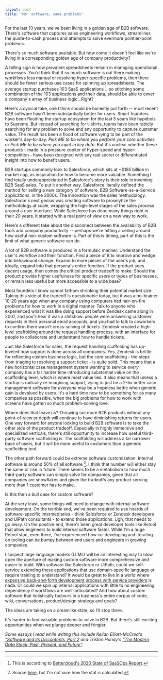 ```yaml
---
layout: post
title: "Mo' software, same problems"
---
```


For the last 10 years, we've been living in a golden age of B2B software. There's software that captures sales engineering workflows, streamlines the quote-to-cash process and attempts to solve evermore pointier-point problems. 

There's so much software available. But how come it doesn't feel like we're living in a corresponding golden age of company productivity? 

A telling sign is how prevalent spreadsheets remain in managing operational processes. You'd think that if so much software is out there making workflows less manual or resolving hyper-specific problems, then there should be fewer serious use cases for spinning up spreadsheets. The average startup purchases 103 SaaS applications [^1], so stitching some combination of the 103 applications and their data, should be able to cover a company's array of business logic...Right?

Here's a cynical take, one I think should be honestly put forth -- most recent B2B software hasn't been substantially better for users. Smart founders have been flooding the startup ecosystem for the last 5 years like hypebois to Supreme. But instead of searching for t-shirts, teams have been rabidly searching for any problem to solve and any opportunity to capture customer value. The result has been a flood of software vying to be part of the worker's day-to-day: _Pick ME to be where you perform your core activities_ or _Pick ME to be where you input in key data_. But it's unclear whether these products - made in a pressure cooker of hyper-speed and hyper-competition - have been designed with any real secret or differentiated insight into how to benefit users. 

B2B startups commonly look to Salesforce, which sits at ~$185 billion in market cap, as inspiration for how to become more valuable. Something I find totally underappreciated in Salesforce's story is their role in inventing B2B SaaS sales. To put it another way, Salesforce literally defined the method for selling a new category of software, B2B Software-as-a-Service applications, in the 2000s. The innovation was the sales methodology. Salesforce's next genius was creating software to proselytize the methodology at scale, wrapping the high-level stages of the sales process around a user interface. While Salesforce has done many things right in their 20 years, it started with a real point of view on a new way to work. 

Here's a different take about the disconnect between the availability of B2B tools and company productivity -- perhaps we're hitting a ceiling around how useful non-custom software is. Part of this is timing, part of this is the limit of what generic software can do.

A lot of B2B software is produced in a formulaic manner:  Understand the user's workflow and their function. Find a piece of it to improve and wedge into behavioural change. Expand to more pieces of the user's job, and ideally, expand into that persona's entire function. If the product sees decent usage, then comes the critical product tradeoff to make: Should the product provide higher usefulness for specific users or types of businesses, or remain less useful but more accessible to a wide base?   

Most founders I know cannot fathom shrinking their potential market size. Taking this side of the tradeoff is questionable today, but it was a no-brainer 10-20 years ago when any company using computers had hair-on-fire problems for how to work in a digital manner. Talk to anyone who experienced what it was like doing support before Zendesk came along in 2007, and you'll hear it was a shitshow: people were answering customer requests in their personal email accounts, and you had to talk to coworkers to confirm there wasn't cross-solving of tickets. Zendesk created a high-level scaffolding around the request handling process, with an interface for people to collaborate and understand how to handle tickets. 

Just like Salesforce for sales, the request handling scaffolding has up-leveled how support is done across all companies. Yes, Zendesk is brittle for reflecting custom business logic, but the core scaffolding - the steps from triaging to resolving a support ticket - is quite solid. This means that a new horizontal case management system wanting to service _every_ company has a far harder time introducing substantial value on the scaffolding level, which is where most value lies. It also means that unless a startup is radically re-imagining support, vying to just be a 2-5x better case management software for _everyone_ may be a hopeless battle when generic gain is devalued by users. It's a hard time now to be something for as many companies as possible, when the big problems for how to work with screens have gotten so much problem-solving love.  

Where does that leave us? Throwing out more B2B products without any point-of-view or depth will continue to have diminishing returns for users. One way forward for anyone looking to build B2B software is to take the other side of the product tradeoff. Especially in highly immersive and specialized verticals, there's still opportunity to increase how useful third-party software scaffolding is. The scaffolding will address a far narrower base of users, but it will be more useful to customers than a generic scaffolding tool. 

The other path forward could be extreme software customization. Internal software is around 50% of all software [^2]. I think that number will either stay the same or rise in future.  There seems to be a metabolism to how much third-party software can simply solve for companies, given that all companies are snowflakes and given the tradeoffs any product serving more than 1 customer has to make. 

Is this then a bull case for custom software? 

At the very least, some things will need to change with internal software development. On the terrible end, we've been required to use hoards of software-specific intermediaries - think Salesforce or Zendesk developers and UiPath consultants - to extend those applications. Ugh, that needs to go away.  On the positive end, there's been great developer tools like Retool that allow engineers to build internal software faster. While I'm a huge Retool stan, even there, I've experienced how co-developing and iterating on tooling can be bumpy between end users and engineers in growing companies.

I suspect large language models (LLMs) will be an interesting way to blow open the aperture of making custom software more comprehensive and easier to build. With software like Salesforce or UiPath, could we self-service extending these applications that use domain-specific language or require training to understand? It would be great to live in a world where [expensive back-and-forth development process with service providers]( https://www.reddit.com/r/salesforce/comments/i0hgiv/whats_your_experience_with_salesforce_consulting/) is nada. Or could we spin up internal applications with little to no engineering dependency if workflows are well-articulated? And how about custom software that holistically factours in a business's entire corpus of code, wiki, conversations, product/design strategy and goals?  

The ideas are taking on a dreamlike state, so I'll stop there. 

It's harder to find valuable problems to solve in B2B. But there's still exciting opportunities when we plunge deeper and fringier.  

 _Some essays I read while writing this include Kellan Elliott-McCrea's ["Software and its Discontents, Part 2](https://laughingmeme.org/2023/01/23/software-and-its-discontents-part-2-complexity.html) and Tristan Handy's ["The Modern Data Stack: Past, Present, and Future"](https://www.getdbt.com/blog/future-of-the-modern-data-stack/)._

 ---


[^1]: This is according to [Bettercloud's 2020 State of SaaSOps Report](https://pages.bettercloud.com/rs/719-KZY-706/images/2020_StateofSaaSOpsReport.pdf). 

[^2]: Source [here](https://techcrunch.com/2022/07/28/retool-raises-45m-at-a-3-2b-valuation-to-make-building-custom-software-as-easy-as-buying-off-the-shelf/), but I'm not sure how the stat is calculated. 
